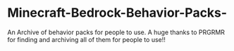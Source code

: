 # Minecraft-Bedrock-Behavior-Packs-
An Archive of behavior packs for people to use. A huge thanks to PRGRMR for finding and archiving all of them for people to use!!
